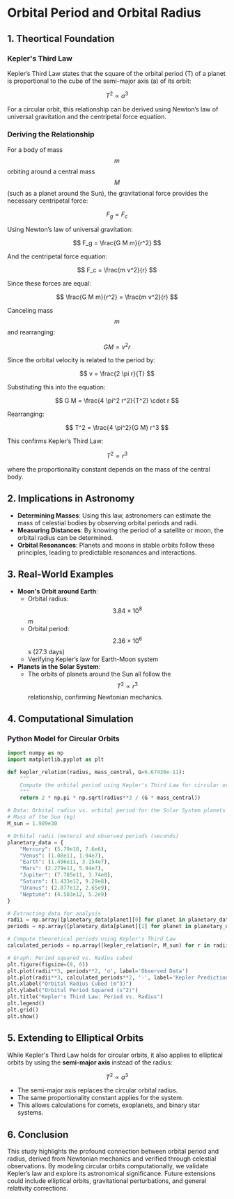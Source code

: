 # Orbital Period and Orbital Radius

## 1. Theortical Foundation

### Kepler's Third Law
Kepler’s Third Law states that the square of the orbital period (T) of a planet is proportional to the cube of the semi-major axis (a) of its orbit:

$$
T^2 \propto a^3
$$

For a circular orbit, this relationship can be derived using Newton’s law of universal gravitation and the centripetal force equation.

### Deriving the Relationship
For a body of mass $$ m $$ orbiting around a central mass $$ M $$ (such as a planet around the Sun), the gravitational force provides the necessary centripetal force:

$$
F_g = F_c
$$

Using Newton’s law of universal gravitation:

$$
F_g = \frac{G M m}{r^2}
$$

And the centripetal force equation:

$$
F_c = \frac{m v^2}{r}
$$

Since these forces are equal:

$$
\frac{G M m}{r^2} = \frac{m v^2}{r}
$$

Canceling mass $$ m $$ and rearranging:

$$
G M = v^2 r
$$

Since the orbital velocity is related to the period by:

$$
 v = \frac{2 \pi r}{T}
$$

Substituting this into the equation:

$$
G M = \frac{4 \pi^2 r^2}{T^2} \cdot r
$$

Rearranging:

$$
T^2 = \frac{4 \pi^2}{G M} r^3
$$

This confirms Kepler’s Third Law: 

$$
T^2 \propto r^3
$$

where the proportionality constant depends on the mass of the central body.

## 2. Implications in Astronomy

- **Determining Masses**: Using this law, astronomers can estimate the mass of celestial bodies by observing orbital periods and radii.
- **Measuring Distances**: By knowing the period of a satellite or moon, the orbital radius can be determined.
- **Orbital Resonances**: Planets and moons in stable orbits follow these principles, leading to predictable resonances and interactions.

## 3. Real-World Examples

- **Moon's Orbit around Earth**:
  - Orbital radius: $$ 3.84 \times 10^8 $$ m
  - Orbital period: $$ 2.36 \times 10^6 $$ s (27.3 days)
  - Verifying Kepler’s law for Earth-Moon system
- **Planets in the Solar System**:
  - The orbits of planets around the Sun all follow the $$ T^2 \propto r^3 $$ relationship, confirming Newtonian mechanics.

## 4. Computational Simulation
### Python Model for Circular Orbits

```python
import numpy as np
import matplotlib.pyplot as plt

def kepler_relation(radius, mass_central, G=6.67430e-11):
    """
    Compute the orbital period using Kepler's Third Law for circular orbits.
    """
    return 2 * np.pi * np.sqrt(radius**3 / (G * mass_central))

# Data: Orbital radius vs. orbital period for the Solar System planets
# Mass of the Sun (kg)
M_sun = 1.989e30 

# Orbital radii (meters) and observed periods (seconds)
planetary_data = {
    "Mercury": (5.79e10, 7.6e6),
    "Venus": (1.08e11, 1.94e7),
    "Earth": (1.496e11, 3.154e7),
    "Mars": (2.279e11, 5.94e7),
    "Jupiter": (7.785e11, 3.74e8),
    "Saturn": (1.433e12, 9.29e8),
    "Uranus": (2.877e12, 2.65e9),
    "Neptune": (4.503e12, 5.2e9)
}

# Extracting data for analysis
radii = np.array([planetary_data[planet][0] for planet in planetary_data])
periods = np.array([planetary_data[planet][1] for planet in planetary_data])

# Compute theoretical periods using Kepler's Third Law
calculated_periods = np.array([kepler_relation(r, M_sun) for r in radii])

# Graph: Period squared vs. Radius cubed
plt.figure(figsize=(8, 6))
plt.plot(radii**3, periods**2, 'o', label='Observed Data')
plt.plot(radii**3, calculated_periods**2, '-', label='Kepler Prediction', alpha=0.7)
plt.xlabel("Orbital Radius Cubed (m^3)")
plt.ylabel("Orbital Period Squared (s^2)")
plt.title("Kepler's Third Law: Period vs. Radius")
plt.legend()
plt.grid()
plt.show()
```

## 5. Extending to Elliptical Orbits
While Kepler's Third Law holds for circular orbits, it also applies to elliptical orbits by using the **semi-major axis** instead of the radius:

$$
T^2 \propto a^3
$$

- The semi-major axis replaces the circular orbital radius.
- The same proportionality constant applies for the system.
- This allows calculations for comets, exoplanets, and binary star systems.

## 6. Conclusion
This study highlights the profound connection between orbital period and radius, derived from Newtonian mechanics and verified through celestial observations. By modeling circular orbits computationally, we validate Kepler’s law and explore its astronomical significance. Future extensions could include elliptical orbits, gravitational perturbations, and general relativity corrections.
